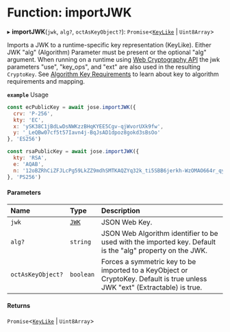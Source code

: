# Function: importJWK

▸ **importJWK**(`jwk`, `alg?`, `octAsKeyObject?`): `Promise`<[`KeyLike`](../types/types.KeyLike.md) \| `Uint8Array`\>

Imports a JWK to a runtime-specific key representation (KeyLike). Either
JWK "alg" (Algorithm) Parameter must be present or the optional "alg" argument. When
running on a runtime using [Web Cryptography API](https://www.w3.org/TR/WebCryptoAPI/)
the jwk parameters "use", "key_ops", and "ext" are also used in the resulting `CryptoKey`.
See [Algorithm Key Requirements](https://github.com/panva/jose/issues/210) to learn about key to algorithm
requirements and mapping.

**`example`** Usage
```js
const ecPublicKey = await jose.importJWK({
  crv: 'P-256',
  kty: 'EC',
  x: 'ySK38C1jBdLwDsNWKzzBHqKYEE5Cgv-qjWvorUXk9fw',
  y: '_LeQBw07cf5t57Iavn4j-BqJsAD1dpoz8gokd3sBsOo'
}, 'ES256')

const rsaPublicKey = await jose.importJWK({
  kty: 'RSA',
  e: 'AQAB',
  n: '12oBZRhCiZFJLcPg59LkZZ9mdhSMTKAQZYq32k_ti5SBB6jerkh-WzOMAO664r_qyLkqHUSp3u5SbXtseZEpN3XPWGKSxjsy-1JyEFTdLSYe6f9gfrmxkUF_7DTpq0gn6rntP05g2-wFW50YO7mosfdslfrTJYWHFhJALabAeYirYD7-9kqq9ebfFMF4sRRELbv9oi36As6Q9B3Qb5_C1rAzqfao_PCsf9EPsTZsVVVkA5qoIAr47lo1ipfiBPxUCCNSdvkmDTYgvvRm6ZoMjFbvOtgyts55fXKdMWv7I9HMD5HwE9uW839PWA514qhbcIsXEYSFMPMV6fnlsiZvQQ'
}, 'PS256')
```

#### Parameters

| Name | Type | Description |
| :------ | :------ | :------ |
| `jwk` | [`JWK`](../interfaces/types.JWK.md) | JSON Web Key. |
| `alg?` | `string` | JSON Web Algorithm identifier to be used with the imported key. Default is the "alg" property on the JWK. |
| `octAsKeyObject?` | `boolean` | Forces a symmetric key to be imported to a KeyObject or CryptoKey. Default is true unless JWK "ext" (Extractable) is true. |

#### Returns

`Promise`<[`KeyLike`](../types/types.KeyLike.md) \| `Uint8Array`\>
